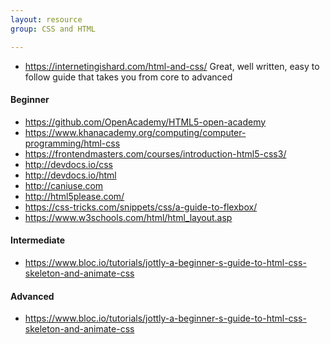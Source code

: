 ```yaml
---
layout: resource
group: CSS and HTML

---
```

<!-- General resources go here -->

- <https://internetingishard.com/html-and-css/> Great, well written, easy to follow guide that takes you from core to advanced

#### Beginner

- <https://github.com/OpenAcademy/HTML5-open-academy>
- <https://www.khanacademy.org/computing/computer-programming/html-css>
- <https://frontendmasters.com/courses/introduction-html5-css3/>
- <http://devdocs.io/css>
- <http://devdocs.io/html>
- <http://caniuse.com>
- <http://html5please.com/>
- <https://css-tricks.com/snippets/css/a-guide-to-flexbox/>
- <https://www.w3schools.com/html/html_layout.asp>

#### Intermediate

- <https://www.bloc.io/tutorials/jottly-a-beginner-s-guide-to-html-css-skeleton-and-animate-css>

#### Advanced

- <https://www.bloc.io/tutorials/jottly-a-beginner-s-guide-to-html-css-skeleton-and-animate-css>

<!-- #### Jedi -->
